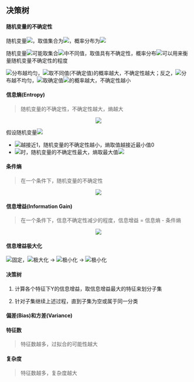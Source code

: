 ## 决策树

#### 随机变量的不确定性

随机变量<img src="http://latex.codecogs.com/svg.latex?\inline&space;X" /></a>，取值集合为<img src="http://latex.codecogs.com/svg.latex?\inline&space;D(X)=\left\{x_{1},x_{2},...,x_{n}\right\}" /></a>，概率分布为<img src="http://latex.codecogs.com/svg.latex?\inline&space;P(X)=\left\{p(x_{1}),p(x_{2}),...,p(x_{n})\right\}" /></a>

随机变量<img src="http://latex.codecogs.com/svg.latex?\inline&space;X" /></a>可能取集合<img src="http://latex.codecogs.com/svg.latex?\inline&space;D(X)" /></a>中不同值，取值具有不确定性，概率分布<img src="http://latex.codecogs.com/svg.latex?\inline&space;P(X)" /></a>可以用来衡量随机变量不确定性的程度

<img src="http://latex.codecogs.com/svg.latex?\inline&space;P(X)" /></a>分布越均匀，<img src="http://latex.codecogs.com/svg.latex?\inline&space;X" /></a>取不同值(不确定值)的概率越大，不确定性越大；反之，<img src="http://latex.codecogs.com/svg.latex?\inline&space;P(X)" /></a>分布越不均匀，<img src="http://latex.codecogs.com/svg.latex?\inline&space;X" /></a>取确定值<img src="http://latex.codecogs.com/svg.latex?\left\{arg\&space;\underset{x_{k}}{top}\&space;p(x_{k})\right\}" /></a>的概率越大，不确定性越小

#### 信息熵(Entropy)

> 随机变量的不确定性，不确定性越大，熵越大

<div align="center"><img src="http://latex.codecogs.com/svg.latex?H(X)=-\sum_{i=1}^{n}p(x_{i})log_{2}p(x_{i})" /></a></div>

假设随机变量<img src="http://latex.codecogs.com/svg.latex?\inline&space;X\in\left\{x_{1},x_{2},...,x_{n}\right\}" /></a>

* <img src="http://latex.codecogs.com/svg.latex?\inline&space;max\&space;p(x_{k})" /></a>越接近1，随机变量的不确定性越小，熵取值越接近最小值0
* <img src="http://latex.codecogs.com/svg.latex?\inline&space;p(x_{1})=p(x_{2})=...=p(x_{n})=\frac{1}{n}" /></a>时，随机变量的不确定性最大，熵取最大值<img src="http://latex.codecogs.com/svg.latex?\inline&space;log_{2}n" /></a>

#### 条件熵

> 在一个条件下，随机变量的不确定性

<div align="center"><img src="http://latex.codecogs.com/svg.latex?\inline&space;H(Y|X)=\sum_{i=1}^{n}p(x_{i})H(Y|X=x_{i})" /></a></div>

#### 信息增益(Information Gain)

> 在一个条件下，信息不确定性减少的程度，信息增益 = 信息熵 - 条件熵

<div align="center"><img src="http://latex.codecogs.com/svg.latex?\inline&space;G(Y|X)=H(Y)-H(Y|X)" /></a></div>

#### 信息增益极大化

<img src="http://latex.codecogs.com/svg.latex?\inline&space;H(Y)" /></a>固定，<img src="http://latex.codecogs.com/svg.latex?\inline&space;G(Y|X)" /></a>极大化 → <img src="http://latex.codecogs.com/svg.latex?\inline&space;H(Y|X)" /></a>极小化 → <img src="http://latex.codecogs.com/svg.latex?\inline&space;H(Y|X=x_{i})" /></a>极小化



#### 决策树

1. 计算各个特征下Y的信息增益，取信息增益最大的特征来划分子集

2. 针对子集继续上述过程，直到子集为空或属于同一分类

#### 偏差(Bias)和方差(Variance)

#### 特征数

> 特征数越多，过拟合的可能性越大

#### 复杂度

> 特征数越多，复杂度越大
